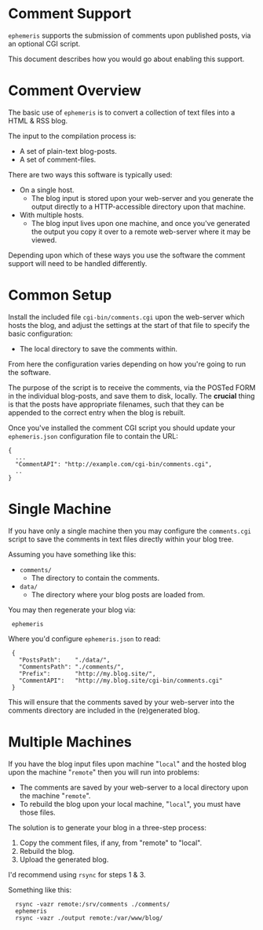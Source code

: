
# Comment Support

`ephemeris` supports the submission of comments upon published posts, via an optional CGI script.

This document describes how you would go about enabling this support.



# Comment Overview

The basic use of `ephemeris` is to convert a collection of text files into a HTML & RSS blog.

The input to the compilation process is:

* A set of plain-text blog-posts.
* A set of comment-files.

There are two ways this software is typically used:

* On a single host.
   * The blog input is stored upon your web-server and you generate the output directly to a HTTP-accessible directory upon that machine.
* With multiple hosts.
  *  The blog input lives upon one machine, and once you've generated the output you copy it over to a remote web-server where it may be viewed.

Depending upon which of these ways you use the software the comment support will need to be handled differently.



# Common Setup

Install the included file `cgi-bin/comments.cgi` upon the web-server which hosts the blog, and adjust the settings at the start of that file to specify the basic configuration:

* The local directory to save the comments within.

From here the configuration varies depending on how you're going to run the software.

The purpose of the script is to receive the comments, via the POSTed FORM in the individual blog-posts, and save them to disk, locally.  The **crucial** thing is that the posts have appropriate filenames, such that they can be appended to the correct entry when the blog is rebuilt.

Once you've installed the comment CGI script you should update your `ephemeris.json` configuration file to contain the URL:

    {
      ...
      "CommentAPI": "http://example.com/cgi-bin/comments.cgi",
      ..
    }


# Single Machine

If you have only a single machine then you may configure the `comments.cgi` script to save the comments in text files directly within your blog tree.

Assuming you have something like this:

* `comments/`
   * The directory to contain the comments.
* `data/`
   * The directory where your blog posts are loaded from.

You may then regenerate your blog via:

     ephemeris

Where you'd configure `ephemeris.json` to read:

     {
       "PostsPath":    "./data/",
       "CommentsPath": "./comments/",
       "Prefix":       "http://my.blog.site/",
       "CommentAPI":   "http://my.blog.site/cgi-bin/comments.cgi"
     }

This will ensure that the comments saved by your web-server into the comments directory are included in the (re)generated blog.



# Multiple Machines

If you have the blog input files upon machine "`local`" and the hosted blog upon the machine "`remote`" then you will run into problems:

* The comments are saved by your web-server to a local directory upon the machine "`remote`".
* To rebuild the blog upon your local machine, "`local`", you must have those files.

The solution is to generate your blog in a three-step process:

1. Copy the comment files, if any, from "remote" to "local".
2. Rebuild the blog.
3. Upload the generated blog.

I'd recommend using `rsync` for steps 1 & 3.

Something like this:

      rsync -vazr remote:/srv/comments ./comments/
      ephemeris
      rsync -vazr ./output remote:/var/www/blog/
